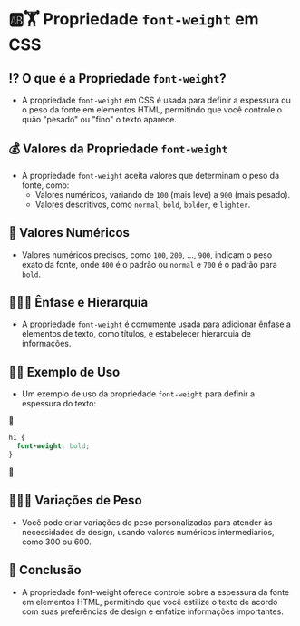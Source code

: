 # 🆎🏋️ Propriedade `font-weight` em CSS

## ⁉ O que é a Propriedade `font-weight`?
- A propriedade `font-weight` em CSS é usada para definir a espessura ou o peso da fonte em elementos HTML, permitindo que você controle o quão "pesado" ou "fino" o texto aparece.

## 💰 Valores da Propriedade `font-weight`
- A propriedade `font-weight` aceita valores que determinam o peso da fonte, como:
  - Valores numéricos, variando de `100` (mais leve) a `900` (mais pesado).
  - Valores descritivos, como `normal`, `bold`, `bolder`, e `lighter`.

## 🔢 Valores Numéricos
- Valores numéricos precisos, como `100`, `200`, ..., `900`, indicam o peso exato da fonte, onde `400` é o padrão ou `normal` e `700` é o padrão para `bold`.

## 👩‍👩‍👧 Ênfase e Hierarquia
- A propriedade `font-weight` é comumente usada para adicionar ênfase a elementos de texto, como títulos, e estabelecer hierarquia de informações.

## 👩‍🏫 Exemplo de Uso
- Um exemplo de uso da propriedade `font-weight` para definir a espessura do texto:

📌

  ```css
  h1 {
    font-weight: bold;
  }
   ```
📌

## 🌈🏋️‍♀️ Variações de Peso
- Você pode criar variações de peso personalizadas para atender às necessidades de design, usando valores numéricos intermediários, como 300 ou 600.

## 🏁 Conclusão
- A propriedade font-weight oferece controle sobre a espessura da fonte em elementos HTML, permitindo que você estilize o texto de acordo com suas preferências de design e enfatize informações importantes.
